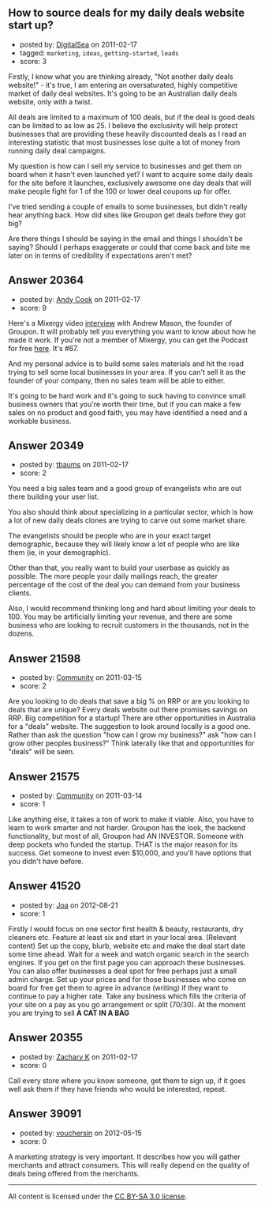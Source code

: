 ## How to source deals for my daily deals website start up?

- posted by: [DigitalSea](https://stackexchange.com/users/-1/7816-digitalsea) on 2011-02-17
- tagged: `marketing`, `ideas`, `getting-started`, `leads`
- score: 3

Firstly, I know what you are thinking already, "Not another daily deals website!" - it's true, I am entering an oversaturated, highly competitive market of daily deal websites. It's going to be an Australian daily deals website, only with a twist. 

All deals are limited to a maximum of 100 deals, but if the deal is good deals can be limited to as low as 25. I believe the exclusivity will help protect businesses that are providing these heavily discounted deals as I read an interesting statistic that most businesses lose quite a lot of money from running daily deal campaigns.

My question is how can I sell my service to businesses and get them on board when it hasn't even launched yet? I want to acquire some daily deals for the site before it launches, exclusively awesome one day deals that will make people fight for 1 of the 100 or lower deal coupons up for offer. 

I've tried sending a couple of emails to some businesses, but didn't really hear anything back. How did sites like Groupon get deals before they got big? 

Are there things I should be saying in the email and things I shouldn't be saying? Should I perhaps exaggerate or could that come back and bite me later on in terms of credibility if expectations aren't met?


## Answer 20364

- posted by: [Andy Cook](https://stackexchange.com/users/-1/6493-andy-cook) on 2011-02-17
- score: 9

<p>Here's a Mixergy video <a href="http://mixergy.com/andrew-mason-groupon-interview/">interview</a> with Andrew Mason, the founder of Groupon. It will probably tell you everything you want to know about how he made it work. If you're not a member of Mixergy, you can get the Podcast for free <a href="http://itunes.apple.com/us/podcast/mixergy/id307744935">here</a>. It's #67.</p>

<p>And my personal advice is to build some sales materials and hit the road trying to sell some local businesses in your area. If you can't sell it as the founder of your company, then no sales team will be able to either. </p>

<p>It's going to be hard work and it's going to suck having to convince small business owners that you're worth their time, but if you can make a few sales on no product and good faith, you may have identified a need and a workable business.</p>



## Answer 20349

- posted by: [tbaums](https://stackexchange.com/users/-1/7624-tbaums) on 2011-02-17
- score: 2

You need a big sales team and a good group of evangelists who are out there building your user list.

You also should think about specializing in a particular sector, which is how a lot of new daily deals clones are trying to carve out some market share. 

The evangelists should be people who are in your exact target demographic, because they will likely know a lot of people who are like them (ie, in your demographic). 

Other than that, you really want to build your userbase as quickly as possible. The more people your daily mailings reach, the greater percentage of the cost of the deal you can demand from your business clients.

Also, I would recommend thinking long and hard about limiting your deals to 100. You may be artificially limiting your revenue, and there are some business who are looking to recruit customers in the thousands, not in the dozens. 


## Answer 21598

- posted by: [Community](https://stackexchange.com/users/-1/-1-community) on 2011-03-15
- score: 2

Are you looking to do deals that save a big % on RRP or are you looking to deals that are unique? Every deals website out there promises savings on RRP. Big competition for a startup! There are other opportunities in Australia for a "deals" website. The suggestion to look around locally is a good one. Rather than ask the question "how can I grow my business?" ask "how can I grow other peoples business?" Think laterally like that and opportunities for "deals" will be seen.


## Answer 21575

- posted by: [Community](https://stackexchange.com/users/-1/-1-community) on 2011-03-14
- score: 1

Like anything else, it takes a ton of work to make it viable.  Also, you have to learn to work smarter and not harder.  Groupon has the look, the backend functionality, but most of all, Groupon had AN INVESTOR.  Someone with deep pockets who funded the startup.  THAT is the major reason for its success.  Get someone to invest even $10,000, and you'll have options that you didn't have before.


## Answer 41520

- posted by: [Joa](https://stackexchange.com/users/-1/19350-joa) on 2012-08-21
- score: 1

Firstly I would focus on one sector first health & beauty, restaurants, dry cleaners etc.
Feature at least six and start in your local area. (Relevant content) Set up the copy, blurb, website etc and make the deal start date some time ahead. Wait for a week and watch organic search in the search engines. If you get on the first page you can approach these businesses. You can also offer businesses a deal spot for free perhaps just a small admin charge. Set up your prices and for those businesses who come on board for free get them to agree in advance (writing) if they want to continue to pay a higher rate. Take any business which fills the criteria of your site on a pay as you go arrangement or split (70/30). At the moment you are trying to sell **A CAT IN A BAG**


## Answer 20355

- posted by: [Zachary K](https://stackexchange.com/users/-1/6616-zachary-k) on 2011-02-17
- score: 0

Call every store where you know someone, get them to sign up, if it goes well ask them if they have friends who would be interested, repeat.




## Answer 39091

- posted by: [vouchersin](https://stackexchange.com/users/-1/17952-vouchersin) on 2012-05-15
- score: 0

A marketing strategy is very important.  It describes how you will gather merchants and attract consumers. This will really depend on the quality of deals being offered from the merchants.




---

All content is licensed under the [CC BY-SA 3.0 license](https://creativecommons.org/licenses/by-sa/3.0/).
